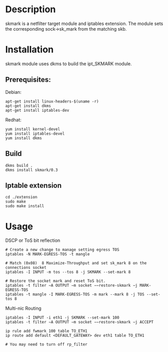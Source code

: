 Description
===========
skmark is a netfilter target module and iptables extension.
The module sets the corresponding sock->sk_mark from the matching skb.  

Installation
============
skmark module uses dkms to build the ipt_SKMARK module. 

## Prerequisites:
Debian:
```
apt-get install linux-headers-$(uname -r)
apt-get install dkms 
apt-get install iptables-dev
```
Redhat:
```
yum install kernel-devel
yum install iptables-devel
yum install dkms
```
## Build
```
dkms build .
dkms install skmark/0.3
```

## Iptable extension
```
cd ./extension
sudo make
sudo make install
```

Usage
=====
DSCP or ToS bit reflection

```
# Create a new change to manage setting egress TOS
iptables -N MARK-EGRESS-TOS -t mangle

# Match (0x08)  8 Maximize-Throughput and set sk_mark 8 on the connections socket
iptables -I INPUT -m tos --tos 8 -j SKMARK --set-mark 8

# Restore the socket mark and reset ToS bit.
iptables -t filter −A OUTPUT −m socket −−restore-skmark −j MARK-EGRESS-TOS
iptables -t mangle -I MARK-EGRESS-TOS -m mark --mark 8 -j TOS --set-tos 8
```

Multi-nic Routing 
```
iptables -I INPUT -i eth1 -j SKMARK --set-mark 100
iptables -t filter −A OUTPUT −m socket −−restore-skmark −j ACCEPT

ip rule add fwmark 100 table TO_ETH1
ip route add default <DEFAULT_GATEWAY> dev eth1 table TO_ETH1

# You may need to turn off rp_filter
```
